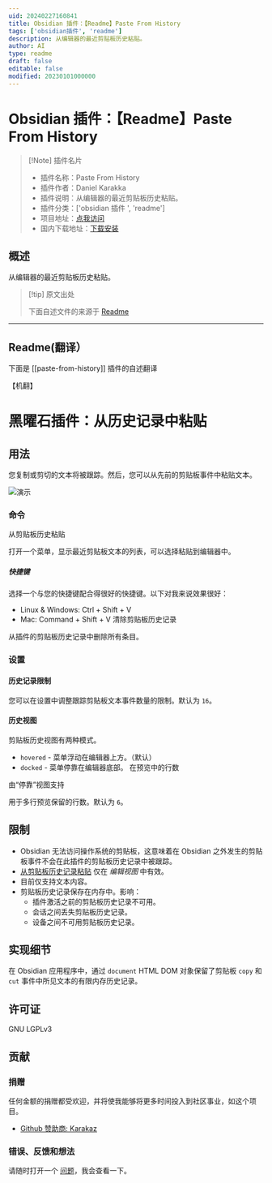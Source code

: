 ```yaml
---
uid: 20240227160841
title: Obsidian 插件：【Readme】Paste From History
tags: ['obsidian插件', 'readme']
description: 从编辑器的最近剪贴板历史粘贴。
author: AI
type: readme
draft: false
editable: false
modified: 20230101000000
---
```


# Obsidian 插件：【Readme】Paste From History

> [!Note] 插件名片
> - 插件名称：Paste From History
> - 插件作者：Daniel Karakka
> - 插件说明：从编辑器的最近剪贴板历史粘贴。
> - 插件分类：['obsidian 插件 ', 'readme']
> - 项目地址：[点我访问](https://github.com/Karakaz/obsidian-paste-from-history)
> - 国内下载地址：[下载安装](https://pkmer.cn/products/plugin/pluginMarket/?paste-from-history)

## 概述

从编辑器的最近剪贴板历史粘贴。

> [!tip] 原文出处
>
>下面自述文件的来源于 [Readme](https://ghproxy.net/https://raw.githubusercontent.com/Karakaz/obsidian-paste-from-history/master/README.md)

---

## Readme(翻译）

下面是 [[paste-from-history]] 插件的自述翻译

【机翻】

# 黑曜石插件：从历史记录中粘贴

## 用法

您复制或剪切的文本将被跟踪。然后，您可以从先前的剪贴板事件中粘贴文本。

![演示](https://cdn.pkmer.cn/covers/paste-from-history_2_0.gif!pkmer)

### 命令

从剪贴板历史粘贴

打开一个菜单，显示最近剪贴板文本的列表，可以选择粘贴到编辑器中。

##### 快捷键

选择一个与您的快捷键配合得很好的快捷键。以下对我来说效果很好：

- Linux & Windows: Ctrl + Shift + V
- Mac: Command + Shift + V
清除剪贴板历史记录

从插件的剪贴板历史记录中删除所有条目。

### 设置

#### 历史记录限制

您可以在设置中调整跟踪剪贴板文本事件数量的限制。默认为 `16`。

#### 历史视图

剪贴板历史视图有两种模式。

- `hovered` - 菜单浮动在编辑器上方。（默认）
- `docked` - 菜单停靠在编辑器底部。
在预览中的行数

由“停靠”视图支持

用于多行预览保留的行数。默认为 `6`。

## 限制

- Obsidian 无法访问操作系统的剪贴板，这意味着在 Obsidian 之外发生的剪贴板事件不会在此插件的剪贴板历史记录中被跟踪。
- [从剪贴板历史记录粘贴](#paste-from-clipboard-history) 仅在 _编辑视图_ 中有效。
- 目前仅支持文本内容。
- 剪贴板历史记录保存在内存中。影响：
    - 插件激活之前的剪贴板历史记录不可用。
    - 会话之间丢失剪贴板历史记录。
    - 设备之间不可用剪贴板历史记录。

## 实现细节

在 Obsidian 应用程序中，通过 `document` HTML DOM 对象保留了剪贴板 `copy` 和 `cut` 事件中所见文本的有限内存历史记录。

## 许可证

GNU LGPLv3

## 贡献

### 捐赠

任何金额的捐赠都受欢迎，并将使我能够将更多时间投入到社区事业，如这个项目。

- [Github 赞助商: Karakaz](https://github.com/sponsors/Karakaz)

### 错误、反馈和想法

请随时打开一个 [问题](https://github.com/Karakaz/obsidian-paste-from-history/issues)，我会查看一下。
